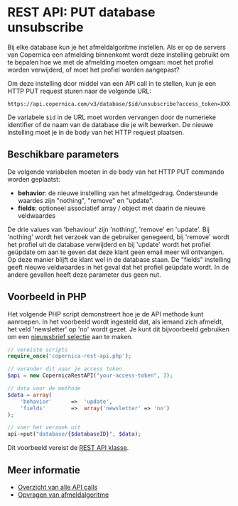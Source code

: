 # REST API: PUT database unsubscribe

Bij elke database kun je het afmeldalgoritme instellen. Als er op de servers
van Copernica een afmelding binnenkomt wordt deze instelling gebruikt om te
bepalen hoe we met de afmelding moeten omgaan: moet het profiel worden verwijderd,
of moet het profiel worden aangepast?

Om deze instelling door middel van een API call in te stellen, kun je een
HTTP PUT request sturen naar de volgende URL:

`https://api.copernica.com/v3/database/$id/unsubscribe?access_token=XXX`

De variabele `$id` in de URL moet worden vervangen door de numerieke identifier
of de naam van de database die je wilt bewerken. De nieuwe instelling moet
je in de body van het HTTP request plaatsen.

## Beschikbare parameters

De volgende variabelen moeten in de body van het HTTP PUT commando worden
geplaatst:

* **behavior**: de nieuwe instelling van het afmeldgedrag. Ondersteunde waardes zijn "nothing", "remove" en "update".
* **fields**: optioneel associatief array / object met daarin de nieuwe veldwaardes

De drie values van 'behaviour' zijn 'nothing', 'remove' en 'update'.
Bij 'nothing' wordt het verzoek van de gebruiker genegeerd, bij
'remove' wordt het profiel uit de database verwijderd en bij 'update'
wordt het profiel geüpdate om aan te geven dat deze klant geen email
meer wil ontvangen. Op deze manier blijft de klant wel in de database
staan. De "fields" instelling geeft nieuwe veldwaardes in het geval
dat het profiel geüpdate wordt. In de andere gevallen heeft deze
parameter dus geen nut.

## Voorbeeld in PHP

Het volgende PHP script demonstreert hoe je de API methode kunt aanroepen. In
het voorbeeld wordt ingesteld dat, als iemand zich afmeldt, het veld 'newsletter'
op 'no' wordt gezet. Je kunt dit bijvoorbeeld gebruiken om een
[nieuwsbrief selectie](./create-a-mailing-list) aan te maken.

```php
// vereiste scripts
require_once('copernica-rest-api.php');

// verander dit naar je access token
$api = new CopernicaRestAPI("your-access-token", 3);

// data voor de methode
$data = array(
    'behavior'      =>  'update',
    'fields'        =>  array('newsletter' => 'no')
);

// voer het verzoek uit
api->put("database/{$databaseID}", $data);
```

Dit voorbeeld vereist de [REST API klasse](rest-php).

## Meer informatie

* [Overzicht van alle API calls](rest-api)
* [Opvragen van afmeldalgoritme](rest-get-database-unsubscribe)

